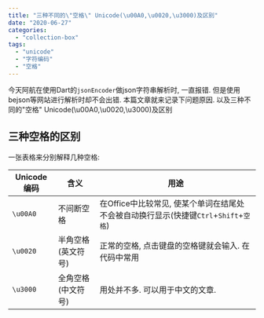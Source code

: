 ```yaml
---
title: "三种不同的\"空格\" Unicode(\u00A0,\u0020,\u3000)及区别"
date: "2020-06-27"
categories: 
  - "collection-box"
tags: 
  - "unicode"
  - "字符编码"
  - "空格"
---
```


今天阿航在使用Dart的`jsonEncoder`做json字符串解析时, 一直报错. 但是使用bejson等网站进行解析时却不会出错. 本篇文章就来记录下问题原因. 以及三种不同的"空格" Unicode(\\u00A0,\\u0020,\\u3000)及区别

## 三种空格的区别

一张表格来分别解释几种空格:

| Unicode编码 | 含义 | 用途 |
| --- | --- | --- |
| `\u00A0` | 不间断空格 | 在Office中比较常见, 使某个单词在结尾处不会被自动换行显示(快捷键`Ctrl`+`Shift`+`空格`) |
| `\u0020` | 半角空格(英文符号) | 正常的空格, 点击键盘的空格键就会输入. 在代码中常用 |
| `\u3000` | 全角空格(中文符号) | 用处并不多. 可以用于中文的文章. |
